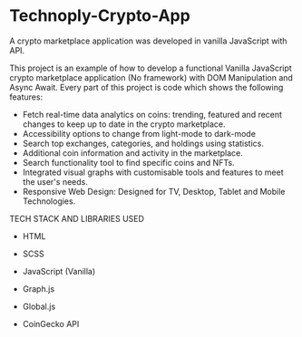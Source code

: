 # Technoply-Crypto-App
A crypto marketplace application was developed in vanilla JavaScript with API. 

This project is an example of how to develop a functional Vanilla JavaScript crypto marketplace application (No framework) with DOM Manipulation and Async Await. Every part of this project is code which shows the following features:

- Fetch real-time data analytics on coins: trending, featured and recent changes to keep up to date in the crypto marketplace.
- Accessibility options to change from light-mode to dark-mode
- Search top exchanges, categories, and holdings using statistics.
- Additional coin information and activity in the marketplace.
- Search functionality tool to find specific coins and NFTs.
- Integrated visual graphs with customisable tools and features to meet the user's needs.
- Responsive Web Design: Designed for TV, Desktop, Tablet and Mobile Technologies.

TECH STACK AND LIBRARIES USED
- HTML
- SCSS
- JavaScript (Vanilla)

- Graph.js
- Global.js
- CoinGecko API


